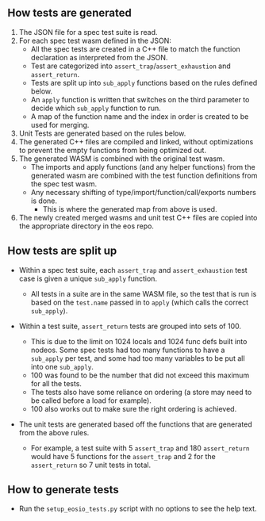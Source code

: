## How tests are generated
1. The JSON file for a spec test suite is read.
2. For each spec test wasm defined in the JSON:
    - All the spec tests are created in a C++ file to match the function declaration as interpreted from the JSON.
    - Test are categorized into `assert_trap`/`assert_exhaustion` and `assert_return`.
    - Tests are split up into `sub_apply` functions based on the rules defined below.
    - An `apply` function is written that switches on the third parameter to decide which `sub_apply` function to run.
    - A map of the function name and the index in order is created to be used for merging.
3. Unit Tests are generated based on the rules below.
4. The generated C++ files are compiled and linked, without optimizations to prevent the empty functions from being optimized out.
5. The generated WASM is combined with the original test wasm.
    - The imports and apply functions (and any helper functions) from the generated wasm are combined with the test function definitions from the spec test wasm.
    - Any necessary shifting of type/import/function/call/exports numbers is done.
        - This is where the generated map from above is used.
6. The newly created merged wasms and unit test C++ files are copied into the appropriate directory in the eos repo.

## How tests are split up

- Within a spec test suite, each `assert_trap` and `assert_exhaustion` test case is given a unique `sub_apply` function.
    - All tests in a suite are in the same WASM file, so the test that is run is based on the `test.name` passed in to `apply` (which calls the correct `sub_apply`).

- Within a test suite, `assert_return` tests are grouped into sets of 100.
    - This is due to the limit on 1024 locals and 1024 func defs built into nodeos. Some spec tests had too many functions to have a `sub_apply` per test, and some had too many variables to be put all into one `sub_apply`.
    - 100 was found to be the number that did not exceed this maximum for all the tests.
    - The tests also have some reliance on ordering (a store may need to be called before a load for example).
    - 100 also works out to make sure the right ordering is achieved.

- The unit tests are generated based off the functions that are generated from the above rules.
    - For example, a test suite with 5 `assert_trap` and 180 `assert_return` would have 5 functions for the `assert_trap` and 2 for the `assert_return` so 7 unit tests in total.

## How to generate tests
- Run the `setup_eosio_tests.py` script with no options to see the help text.

